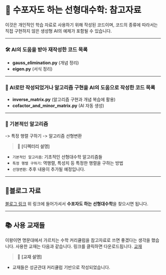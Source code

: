 
# 🚀 수포자도 하는 선형대수학: 참고자료

이것은 개인적인 학습 자료로 사용하기 위해 작성된 코드이며, 코드의 종류에 따라서는 직접 구현하지 않은 생성형 AI의 예제가 포함될 수 있습니다.

---

### 🛠 AI의 도움을 받아 재작성한 코드 목록
- **gauss_elimination.py** (개념 정리)
- **eigen.py** (서식 정리)

---

### 🤖 AI로만 작성되었거나 알고리즘 구현을 AI의 도움으로 작성한 코드 목록
- **inverse_matrix.py** (알고리즘 구현과 개념 복습에 활용)
- **cofactor_and_minor_matrix.py** (AI 자동 생성)

---

### 🤖 기본적인 알고리즘
 -> 특정 행렬 구하기
 -> 알고리즘
선형변환
 
> 🧩 **[디렉터리 설명]**
- `기본적인 알고리즘`: 기초적인 선형대수학 알고리즘들
- `특정 행렬 구하기`: 역행렬, 특성치 등 특정한 행렬을 구하는 방법
- `선형변환`: 추후 내용이 추가될 예정입니다.

---


## 📝블로그 자료
[블로그 링크](https://blog.naver.com/bugaku)
위 링크에 들어가셔서 **수포자도 하는 선형대수학**을 찾으시면 됩니다.

---

## 📚 사용 교재들
이왕이면 명문대에서 가르치는 수학 커리큘럼을 참고자료로 쓰면 좋겠다는 생각을 했습니다.
사용한 교재는 다음과 같습니다. 링크를 클릭하면 다운로드됩니다.
[교재](http://matrix.skku.ac.kr/2015-Album/BigBook-LinearAlgebra-2015.pdf)


> 📘 **[교재 설명]**
- 교재들은 성균관대 커리큘럼 기반으로 작성되었습니다.

